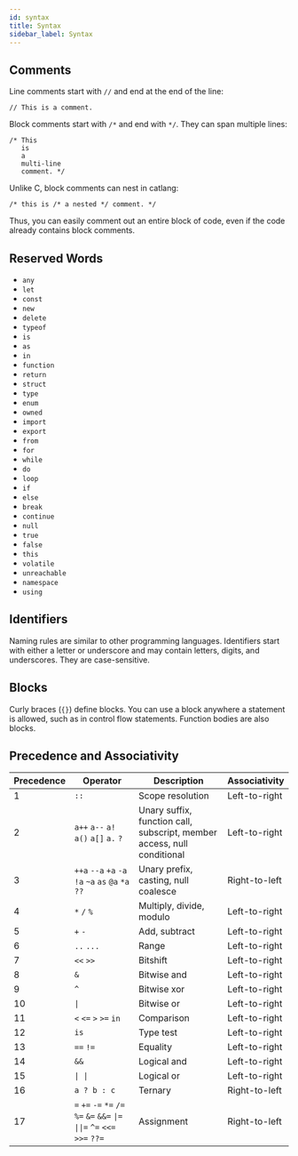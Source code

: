 ```yaml
---
id: syntax
title: Syntax
sidebar_label: Syntax
---
```


## Comments

Line comments start with `//` and end at the end of the line:

```catlang
// This is a comment.
```

Block comments start with `/*` and end with `*/`. They can span multiple lines:

```catlang
/* This
   is
   a
   multi-line
   comment. */
```

Unlike C, block comments can nest in catlang:

```catlang
/* this is /* a nested */ comment. */
```

Thus, you can easily comment out an entire block of code, even if the code already contains block comments.

## Reserved Words

- `any`
- `let`
- `const`
- `new`
- `delete`
- `typeof`
- `is`
- `as`
- `in`
- `function`
- `return`
- `struct`
- `type`
- `enum`
- `owned`
- `import`
- `export`
- `from`
- `for`
- `while`
- `do`
- `loop`
- `if`
- `else`
- `break`
- `continue`
- `null`
- `true`
- `false`
- `this`
- `volatile`
- `unreachable`
- `namespace`
- `using`

## Identifiers

Naming rules are similar to other programming languages. Identifiers start with either a letter or underscore and may contain letters, digits, and underscores. They are case-sensitive.

## Blocks

Curly braces (`{}`) define blocks. You can use a block anywhere a statement is allowed, such as in control flow statements. Function bodies are also blocks.

## Precedence and Associativity

| Precedence | Operator                                                                                                       | Description                                                             | Associativity |
| ---------- | -------------------------------------------------------------------------------------------------------------- | ----------------------------------------------------------------------- | ------------- |
| 1          | `::`                                                                                                           | Scope resolution                                                        | Left-to-right |
| 2          | `a++` `a--` `a!` `a()` `a[]` `a.` `?`                                                                          | Unary suffix, function call, subscript, member access, null conditional | Left-to-right |
| 3          | `++a` `--a` `+a` `-a` `!a` `~a` `as` `@a` `*a` `??`                                                            | Unary prefix, casting, null coalesce                                    | Right-to-left |
| 4          | `*` `/` `%`                                                                                                    | Multiply, divide, modulo                                                | Left-to-right |
| 5          | `+` `-`                                                                                                        | Add, subtract                                                           | Left-to-right |
| 6          | `..` `...`                                                                                                     | Range                                                                   | Left-to-right |
| 7          | `<<` `>>`                                                                                                      | Bitshift                                                                | Left-to-right |
| 8          | `&`                                                                                                            | Bitwise and                                                             | Left-to-right |
| 9          | `^`                                                                                                            | Bitwise xor                                                             | Left-to-right |
| 10         | <code>&#124;</code>                                                                                            | Bitwise or                                                              | Left-to-right |
| 11         | `<` `<=` `>` `>=` `in`                                                                                         | Comparison                                                              | Left-to-right |
| 12         | `is`                                                                                                           | Type test                                                               | Left-to-right |
| 13         | `==` `!=`                                                                                                      | Equality                                                                | Left-to-right |
| 14         | `&&`                                                                                                           | Logical and                                                             | Left-to-right |
| 15         | <code>&#124; &#124;</code>                                                                                     | Logical or                                                              | Left-to-right |
| 16         | `a ? b : c`                                                                                                    | Ternary                                                                 | Right-to-left |
| 17         | `=` `+=` `-=` `*=` `/=` `%=` `&=` `&&=` <code>&#124;=</code> <code>&#124;&#124;=</code> `^=` `<<=` `>>=` `??=` | Assignment                                                              | Right-to-left |
